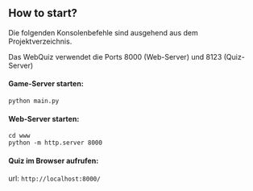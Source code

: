 ## How to start?

Die folgenden Konsolenbefehle sind ausgehend aus dem Projektverzeichnis.

Das WebQuiz verwendet die Ports 8000 (Web-Server) und 8123 (Quiz-Server)

#### Game-Server starten:

`python main.py`

#### Web-Server starten:

`cd www`<br>
`python -m http.server 8000`


#### Quiz im Browser aufrufen:

url: `http://localhost:8000/`

